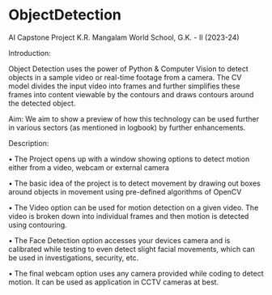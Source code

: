 # ObjectDetection
AI Capstone Project K.R. Mangalam World School, G.K. - II (2023-24)

Introduction:

Object Detection uses the power of Python & Computer Vision to
detect objects in a sample video or real-time footage from a camera.
The CV model divides the input video into frames and further
simplifies these frames into content viewable by the contours and
draws contours around the detected object.

Aim: We aim to show a preview of how this technology can be used
further in various sectors (as mentioned in logbook) by further
enhancements.

Description:

• The Project opens up with a window showing options to detect
motion either from a video, webcam or external camera

• The basic idea of the project is to detect movement by drawing
out boxes around objects in movement using pre-defined
algorithms of OpenCV

• The Video option can be used for motion detection on a given
video. The video is broken down into individual frames and then
motion is detected using contouring.

• The Face Detection option accesses your devices camera and is
calibrated while testing to even detect slight facial movements,
which can be used in investigations, security, etc.

• The final webcam option uses any camera provided while
coding to detect motion. It can be used as application in CCTV
cameras at best.
